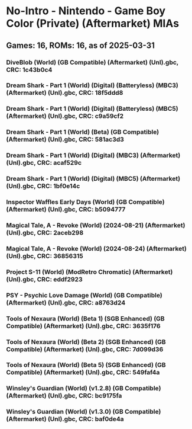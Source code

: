 # No-Intro - Nintendo - Game Boy Color (Private) (Aftermarket) MIAs
## Games: 16, ROMs: 16, as of 2025-03-31

### DiveBlob (World) (GB Compatible) (Aftermarket) (Unl).gbc, CRC: 1c43b0c4
### Dream Shark - Part 1 (World) (Digital) (Batteryless) (MBC3) (Aftermarket) (Unl).gbc, CRC: 18f5ddd8
### Dream Shark - Part 1 (World) (Digital) (Batteryless) (MBC5) (Aftermarket) (Unl).gbc, CRC: c9a59cf2
### Dream Shark - Part 1 (World) (Beta) (GB Compatible) (Aftermarket) (Unl).gbc, CRC: 581ac3d3
### Dream Shark - Part 1 (World) (Digital) (MBC3) (Aftermarket) (Unl).gbc, CRC: acaf529c
### Dream Shark - Part 1 (World) (Digital) (MBC5) (Aftermarket) (Unl).gbc, CRC: 1bf0e14c
### Inspector Waffles Early Days (World) (GB Compatible) (Aftermarket) (Unl).gbc, CRC: b5094777
### Magical Tale, A - Revoke (World) (2024-08-21) (Aftermarket) (Unl).gbc, CRC: 2aceb298
### Magical Tale, A - Revoke (World) (2024-08-24) (Aftermarket) (Unl).gbc, CRC: 36856315
### Project S-11 (World) (ModRetro Chromatic) (Aftermarket) (Unl).gbc, CRC: eddf2923
### PSY - Psychic Love Damage (World) (GB Compatible) (Aftermarket) (Unl).gbc, CRC: a8763d24
### Tools of Nexaura (World) (Beta 1) (SGB Enhanced) (GB Compatible) (Aftermarket) (Unl).gbc, CRC: 3635f176
### Tools of Nexaura (World) (Beta 2) (SGB Enhanced) (GB Compatible) (Aftermarket) (Unl).gbc, CRC: 7d099d36
### Tools of Nexaura (World) (Beta 5) (SGB Enhanced) (GB Compatible) (Aftermarket) (Unl).gbc, CRC: 549faf4a
### Winsley's Guardian (World) (v1.2.8) (GB Compatible) (Aftermarket) (Unl).gbc, CRC: bc9175fa
### Winsley's Guardian (World) (v1.3.0) (GB Compatible) (Aftermarket) (Unl).gbc, CRC: baf0de4a
